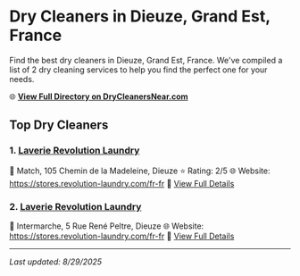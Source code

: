 # Dry Cleaners in Dieuze, Grand Est, France

Find the best dry cleaners in Dieuze, Grand Est, France. We've compiled a list of 2 dry cleaning services to help you find the perfect one for your needs.

🌐 **[View Full Directory on DryCleanersNear.com](https://drycleanersnear.com/city/France/Grand%20Est/Dieuze)**

## Top Dry Cleaners

### 1. [Laverie Revolution Laundry](https://drycleanersnear.com/dryCleaner/68afb8ab4e19aac41e8a0ff0/laverie-revolution-laundry)
📍 Match, 105 Chemin de la Madeleine, Dieuze
⭐ Rating: 2/5
🌐 Website: https://stores.revolution-laundry.com/fr-fr
🔗 [View Full Details](https://drycleanersnear.com/dryCleaner/68afb8ab4e19aac41e8a0ff0/laverie-revolution-laundry)

### 2. [Laverie Revolution Laundry](https://drycleanersnear.com/dryCleaner/68afb8b94e19aac41e8a2274/laverie-revolution-laundry)
📍 Intermarche, 5 Rue René Peltre, Dieuze
🌐 Website: https://stores.revolution-laundry.com/fr-fr
🔗 [View Full Details](https://drycleanersnear.com/dryCleaner/68afb8b94e19aac41e8a2274/laverie-revolution-laundry)


---

*Last updated: 8/29/2025*
